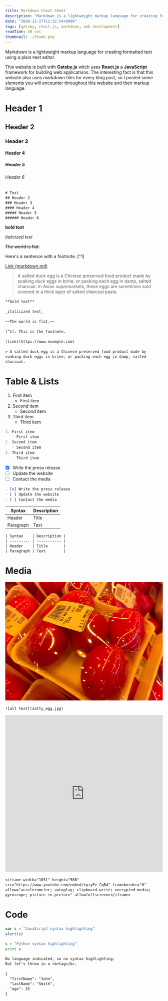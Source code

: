 ```yaml
---
title: Markdown Cheat Sheet
description: "Markdown is a lightweight markup language for creating formatted text using a plain-text editor. I created small cheat sheet with all markup elements in one place for you!"
date: "2020-12-27T12:32:54+0000"
tags: [gatsby, react.js, markdown, web development]
readTime: 30 sec
thumbnail: ./thumb.png
---
```


Markdown is a lightweight markup language for creating formatted text using a plain-text editor.

This website is built with **Gatsby.js** witch uses **React.js** a **JavaScript** framework for building web applications. The interesting fact is that this website also uses markdown files for every blog post, so I posted some elements you will encounter throughout this website and their markup language.

# Header 1

## Header 2

### Header 3

#### Header 4

##### Header 5

###### Header 6

    # Text
    ## Header 2
    ### Header 3
    #### Header 4
    ##### Header 5
    ###### Header 6

**bold text**

_italicized text_

~~The world is flat.~~

Here's a sentence with a footnote. [^1]

[Link (markdown.md)](https://raw.github.com/adamschwartz/github-markdown-kitchen-sink/master/README.md)

> A salted duck egg is a Chinese preserved food product made by soaking duck eggs in brine, or packing each egg in damp, salted charcoal. In Asian
> supermarkets, these eggs are sometimes sold covered in a thick layer of salted charcoal paste.

    **bold text**

    _italicized text_

    ~~The world is flat.~~

    [^1]: This is the footnote.

    [link](https://www.example.com)

    > A salted duck egg is a Chinese preserved food product made by soaking duck eggs in brine, or packing each egg in damp, salted charcoal.

# Table & Lists

1. First item
   - First item
2. Second item
   - Second item
3. Third item
   - Third item

```markdown
1. First item
   - First item
2. Second item
   - Second item
3. Third item
   - Third item
```

- [x] Write the press release
- [ ] Update the website
- [ ] Contact the media

```markdown
- [x] Write the press release
- [ ] Update the website
- [ ] Contact the media
```

| Syntax    | Description |
| --------- | ----------- |
| Header    | Title       |
| Paragraph | Text        |

```
| Syntax    | Description |
| --------- | ----------- |
| Header    | Title       |
| Paragraph | Text        |
```

# Media

![alt text](salty_egg.jpg)

    ![alt text](salty_egg.jpg)

<iframe width="100%" height="500" src="https://www.youtube.com/embed/tpiyEe_CqB4" frameborder="0" allow="accelerometer; autoplay; clipboard-write; encrypted-media; gyroscope; picture-in-picture" allowfullscreen></iframe>

```
<iframe width="1031" height="580" src="https://www.youtube.com/embed/tpiyEe_CqB4" frameborder="0" allow="accelerometer; autoplay; clipboard-write; encrypted-media; gyroscope; picture-in-picture" allowfullscreen></iframe>
```

# Code

```javascript
var s = "JavaScript syntax highlighting"
alert(s)
```

```python
s = "Python syntax highlighting"
print s
```

```
No language indicated, so no syntax highlighting.
But let's throw in a <b>tag</b>.

{
  "firstName": "John",
  "lastName": "Smith",
  "age": 25
}
```
